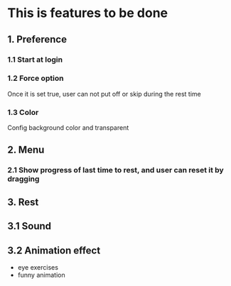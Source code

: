 # This is features to be done

## 1. Preference

### 1.1 Start at login

### 1.2 Force option

Once it is set true, user can not put off or skip during the rest time 

### 1.3 Color

Config background color and transparent


## 2. Menu

### 2.1 Show progress of last time to rest, and user can reset it by dragging

## 3. Rest

## 3.1 Sound

## 3.2 Animation effect

* eye exercises
* funny animation

